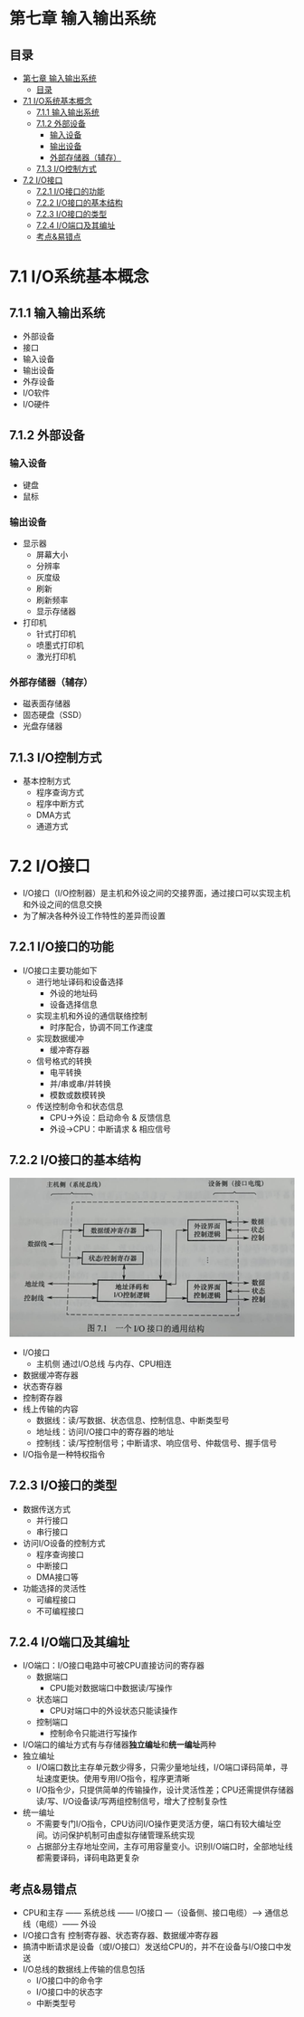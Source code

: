 # 第七章 输入输出系统

## 目录
- [第七章 输入输出系统](#第七章-输入输出系统)
  - [目录](#目录)
- [7.1 I/O系统基本概念](#71-io系统基本概念)
  - [7.1.1 输入输出系统](#711-输入输出系统)
  - [7.1.2 外部设备](#712-外部设备)
    - [输入设备](#输入设备)
    - [输出设备](#输出设备)
    - [外部存储器（辅存）](#外部存储器辅存)
  - [7.1.3 I/O控制方式](#713-io控制方式)
- [7.2 I/O接口](#72-io接口)
  - [7.2.1 I/O接口的功能](#721-io接口的功能)
  - [7.2.2 I/O接口的基本结构](#722-io接口的基本结构)
  - [7.2.3 I/O接口的类型](#723-io接口的类型)
  - [7.2.4 I/O端口及其编址](#724-io端口及其编址)
  - [考点\&易错点](#考点易错点)

# 7.1 I/O系统基本概念

## 7.1.1 输入输出系统

- 外部设备
- 接口
- 输入设备
- 输出设备
- 外存设备
- I/O软件
- I/O硬件

## 7.1.2 外部设备

### 输入设备

- 键盘
- 鼠标

### 输出设备

- 显示器
  - 屏幕大小
  - 分辨率
  - 灰度级
  - 刷新
  - 刷新频率
  - 显示存储器
- 打印机
  - 针式打印机
  - 喷墨式打印机
  - 激光打印机

### 外部存储器（辅存）

- 磁表面存储器
- 固态硬盘（SSD）
- 光盘存储器

## 7.1.3 I/O控制方式

- 基本控制方式
  - 程序查询方式
  - 程序中断方式
  - DMA方式
  - 通道方式

# 7.2 I/O接口

- I/O接口（I/O控制器）是主机和外设之间的交接界面，通过接口可以实现主机和外设之间的信息交换
- 为了解决各种外设工作特性的差异而设置

## 7.2.1 I/O接口的功能

- I/O接口主要功能如下
  - 进行地址译码和设备选择
    - 外设的地址码
    - 设备选择信息
  - 实现主机和外设的通信联络控制
    - 时序配合，协调不同工作速度
  - 实现数据缓冲
    - 缓冲寄存器
  - 信号格式的转换
    - 电平转换
    - 并/串或串/并转换
    - 模数或数模转换
  - 传送控制命令和状态信息
    - CPU->外设：启动命令 & 反馈信息
    - 外设->CPU：中断请求 & 相应信号

## 7.2.2 I/O接口的基本结构

![IO接口通用结构](./7-pic/IO接口通用结构.png)

- I/O接口
  - 主机侧 通过I/O总线 与内存、CPU相连
- 数据缓冲寄存器
- 状态寄存器
- 控制寄存器
- 线上传输的内容
  - 数据线：读/写数据、状态信息、控制信息、中断类型号
  - 地址线：访问I/O接口中的寄存器的地址
  - 控制线：读/写控制信号；中断请求、响应信号、仲裁信号、握手信号
- I/O指令是一种特权指令

## 7.2.3 I/O接口的类型

- 数据传送方式
  - 并行接口
  - 串行接口
- 访问I/O设备的控制方式
  - 程序查询接口
  - 中断接口
  - DMA接口等
- 功能选择的灵活性
  - 可编程接口
  - 不可编程接口

## 7.2.4 I/O端口及其编址

- I/O端口：I/O接口电路中可被CPU直接访问的寄存器
  - 数据端口
    - CPU能对数据端口中数据读/写操作
  - 状态端口
    - CPU对端口中的外设状态只能读操作
  - 控制端口
    - 控制命令只能进行写操作
- I/O端口的编址方式有与存储器**独立编址**和**统一编址**两种
- 独立编址
  - I/O端口数比主存单元数少得多，只需少量地址线，I/O端口译码简单，寻址速度更快。使用专用I/O指令，程序更清晰
  - I/O指令少，只提供简单的传输操作，设计灵活性差；CPU还需提供存储器读/写、I/O设备读/写两组控制信号，增大了控制复杂性
- 统一编址
  - 不需要专门I/O指令，CPU访问I/O操作更灵活方便，端口有较大编址空间。访问保护机制可由虚拟存储管理系统实现
  - 占据部分主存地址空间，主存可用容量变小。识别I/O端口时，全部地址线都需要译码，译码电路更复杂

## 考点&易错点

- CPU和主存 —— 系统总线 —— I/O接口 —（设备侧、接口电缆）—> 通信总线（电缆）—— 外设
- I/O接口含有 控制寄存器、状态寄存器、数据缓冲寄存器
- 搞清中断请求是设备（或I/O接口）发送给CPU的，并不在设备与I/O接口中发送
- I/O总线的数据线上传输的信息包括
  - I/O接口中的命令字
  - I/O接口中的状态字
  - 中断类型号
